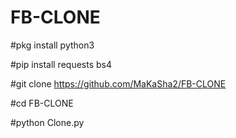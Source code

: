 # FB-CLONE

#pkg install python3

#pip install requests bs4

#git clone https://github.com/MaKaSha2/FB-CLONE

#cd FB-CLONE

#python Clone.py
